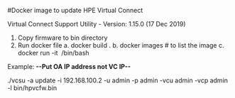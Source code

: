 #Docker image to update HPE Virtual Connect

Virtual Connect Support Utility - Version:	1.15.0 (17 Dec 2019)



1.  Copy firmware to bin directory
2.  Run docker file
   a. docker build .
   b. docker images # to list the image
   c. docker run -it <Image ID> /bin/bash


   Example: **--Put OA IP address not VC IP--**
 
   ./vcsu -a update -i 192.168.100.2 -u admin -p admin -vcu admin -vcp admin -l bin/hpvcfw.bin
